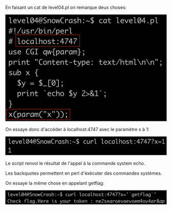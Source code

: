 En faisant un cat de level04.pl on remarque deux choses:

![image info](./cat_level04.png)

On essaye donc d'accéder à localhost:4747 avec le paramètre x à 1:

![image info](./curl_level04.png)

Le script renvoi le résultat de l'appel à la commande system echo.

Les backquotes permettent en perl d'éxécuter des commandes systèmes.

On essaye la même chose en appelant getflag:

![image info](./getflag.png)
